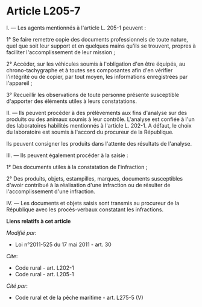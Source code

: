 # Article L205-7

I. ― Les agents mentionnés à l'article L. 205-1 peuvent : 

1° Se faire remettre copie des documents professionnels de toute nature, quel que soit leur support et en quelques mains
qu'ils se trouvent, propres à faciliter l'accomplissement de leur mission ; 

2° Accéder, sur les véhicules soumis à l'obligation d'en être équipés, au chrono-tachygraphe et à toutes ses composantes afin
d'en vérifier l'intégrité ou de copier, par tout moyen, les informations enregistrées par l'appareil ; 

3° Recueillir les observations de toute personne présente susceptible d'apporter des éléments utiles à leurs constatations. 

II. ― Ils peuvent procéder à des prélèvements aux fins d'analyse sur des produits ou des animaux soumis à leur contrôle.
L'analyse est confiée à l'un des laboratoires habilités mentionnés à l'article L. 202-1. A défaut, le choix du laboratoire
est soumis à l'accord du procureur de la République. 

Ils peuvent consigner les produits dans l'attente des résultats de l'analyse. 

III. ― Ils peuvent également procéder à la saisie : 

1° Des documents utiles à la constatation de l'infraction ; 

2° Des produits, objets, estampilles, marques, documents susceptibles d'avoir contribué à la réalisation d'une infraction ou
de résulter de l'accomplissement d'une infraction. 

IV. ― Les documents et objets saisis sont transmis au procureur de la République avec les procès-verbaux constatant les
infractions.

**Liens relatifs à cet article**

_Modifié par_:

  - Loi n°2011-525 du 17 mai 2011 - art. 30

_Cite_:

  - Code rural - art. L202-1
  - Code rural - art. L205-1

_Cité par_:

  - Code rural et de la pêche maritime - art. L275-5 (V)

